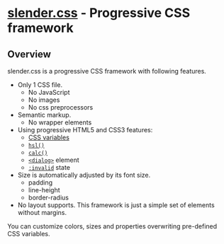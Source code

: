 # [slender.css](//urin.github.io/slender.css) - Progressive CSS framework

## Overview

slender.css is a progressive CSS framework with following features.

- Only 1 CSS file.
  - No JavaScript
  - No images
  - No css preprocessors
- Semantic markup.
  - No wrapper elements
- Using progressive HTML5 and CSS3 features:
  - [CSS variables](//www.w3.org/TR/css-variables-1/)
  - [`hsl()`](//www.w3.org/TR/css-color-3/#hsl-color)
  - [`calc()`](//www.w3.org/TR/css-values-3/#calc-notation)
  - [`<dialog>`](//www.w3.org/TR/html52/interactive-elements.html#the-dialog-element) element
  - [`:invalid`](//www.w3.org/TR/html50/disabled-elements.html#selector-invalidselector) state
- Size is automatically adjusted by its font size.
  - padding
  - line-height
  - border-radius
- No layout supports. This framework is just a simple set of elements without margins.

You can customize colors, sizes and properties overwriting pre-defined CSS variables.

